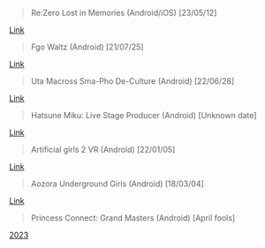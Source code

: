 > Re:Zero Lost in Memories (Android/iOS) [23/05/12]

[Link](https://mega.nz/folder/JUkUCYyQ#UsVjldf_GHWdFG5vGHetTQ)



> Fgo Waltz (Android) [21/07/25]

[Link](https://mega.nz/folder/UUtxzK7Y#-fs2WSVWuFjA15BkyubIAw)



> Uta Macross Sma-Pho De-Culture (Android) [22/06/28]

[Link](https://mega.nz/folder/aeInWLqT#Obzx2FFL2WZKNqhvdqWh2w)



> Hatsune Miku: Live Stage Producer (Android) [Unknown date]

[Link](https://mega.nz/folder/AYVFyAwL#rNJ_1icN0DXJLZY858nBYw)



> Artificial girls 2 VR (Android) [22/01/05]

[Link](https://mega.nz/folder/MOhWmTCZ#wDWyll9W7VGLINcbERzjlg)



> Aozora Underground Girls (Android) [18/03/04]

[Link](https://mega.nz/file/AJ0yBD7a#L2X2H9boI604c-NRZVlnau8de5j3fbvO9tTi_IlORHQ)



> Princess Connect: Grand Masters (Android) [April fools]

[2023](https://mega.nz/file/7PBGEQIS#QQ6IPUfEsQkTrLdCr6wGV0WK2ocNCqA1Q2x_2f6ZHDk)


